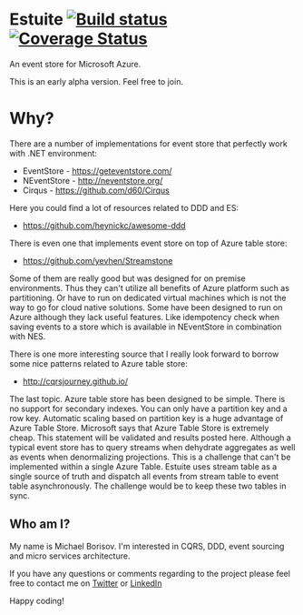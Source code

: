Estuite [![Build status](https://ci.appveyor.com/api/projects/status/et4nsy7i9x6eg7y5?svg=true)](https://ci.appveyor.com/project/corker/estuite) [![Coverage Status](https://coveralls.io/repos/github/corker/estuite/badge.svg?branch=master)](https://coveralls.io/github/corker/estuite?branch=master)
==

An event store for Microsoft Azure.

This is an early alpha version. Feel free to join.

Why?
====

There are a number of implementations for event store that perfectly work with .NET environment:
- EventStore - https://geteventstore.com/
- NEventStore - http://neventstore.org/
- Cirqus - https://github.com/d60/Cirqus

Here you could find a lot of resources related to DDD and ES:
- https://github.com/heynickc/awesome-ddd

There is even one that implements event store on top of Azure table store:
- https://github.com/yevhen/Streamstone

Some of them are really good but was designed for on premise environments. 
Thus they can't utilize all benefits of Azure platform such as partitioning. 
Or have to run on dedicated virtual machines which is not the way to go for cloud native solutions. 
Some have been designed to run on Azure although they lack useful features.
Like idempotency check when saving events to a store which is available in NEventStore in combination with NES.

There is one more interesting source that I really look forward to borrow some nice patterns related to Azure table store:
- http://cqrsjourney.github.io/

The last topic. 
Azure table store has been designed to be simple. 
There is no support for secondary indexes. 
You can only have a partition key and a row key.
Automatic scaling based on partition key is a huge advantage of Azure Table Store.
Microsoft says that Azure Table Store is extremely cheap. This statement will be validated and results posted here.
Although a typical event store has to query streams when dehydrate aggregates as well as events when denormalizing projections.
This is a challenge that can't be implemented within a single Azure Table.
Estuite uses stream table as a single source of truth and dispatch all events from stream table to event table asynchronously.
The challenge would be to keep these two tables in sync.

Who am I?
--
My name is Michael Borisov. I'm interested in CQRS, DDD, event sourcing and micro services architecture.

If you have any questions or comments regarding to the project please feel free to contact me on [Twitter](https://twitter.com/fkem) or [LinkedIn](https://www.linkedin.com/in/michaelborisov)

Happy coding!